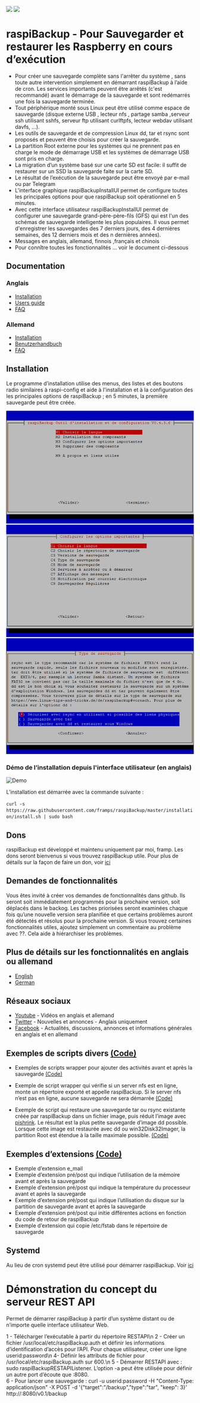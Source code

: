 ![](https://img.shields.io/github/release/framps/raspiBackup.svg?style=flat) ![](https://img.shields.io/github/last-commit/framps/raspiBackup.svg?style=flat)

# raspiBackup - Pour Sauvegarder et restaurer les Raspberry en cours d’exécution

* Pour créer une sauvegarde complète sans l'arrêter du système , sans toute autre intervention simplement en démarrant raspiBackup à l’aide de cron. Les services importants peuvent être arrêtés (c'est recommandé) avant le démarrage de la sauvegarde et sont redémarrés une fois la sauvegarde terminée. 
* Tout périphérique monté sous Linux peut être utilisé comme espace de sauvegarde (disque externe USB , lecteur nfs , partage samba ,serveur ssh utilisant sshfs, serveur ftp utilisant curlftpfs, lecteur webdav utilisant davfs, ...).
* Les outils de sauvegarde et de compression Linux dd, tar et rsync sont proposés et peuvent être choisis pour créer la sauvegarde.
* La partition Root externe pour les systèmes qui ne prennent pas en charge le mode de démarrage USB et les systèmes de démarrage USB sont pris en charge.
* La migration d’un système basé sur une carte SD est facile: il suffit de restaurer sur un SSD la sauvegarde faite sur la carte SD.
* Le résultat de l’exécution de la sauvegarde peut être envoyé par e-mail ou par Telegram
* L'interface graphique raspiBackupInstallUI permet de configure toutes les principales options pour que raspiBackup soit opérationnel en 5 minutes.
* Avec cette interface utilisateur raspiBackupInstallUI permet de configurer une sauvegarde grand-père-père-fils (GFS) qui est l'un des schémas de sauvegarde intelligente les plus populaires. Il vous permet d'enregistrer les sauvegardes des 7 derniers jours, des 4 dernières semaines, des 12 derniers mois et des n dernières années). 
* Messages en anglais, allemand, finnois ,français et chinois
* Pour connître toutes les fonctionnalités ... voir le document ci-dessous

## Documentation

### Anglais
* [Installation](https://www.linux-tips-and-tricks.de/en/quickstart-rbk)
* [Users guide](https://www.linux-tips-and-tricks.de/en/backup)
* [FAQ](https://www.linux-tips-and-tricks.de/en/faq)

### Allemand
* [Installation](https://www.linux-tips-and-tricks.de/de/schnellstart-rbk/)
* [Benutzerhandbuch](https://www.linux-tips-and-tricks.de/de/raspibackup)
* [FAQ](https://www.linux-tips-and-tricks.de/de/faq)

## Installation

Le programme d’installation utilise des menus, des listes et des boutons radio similaires à raspi-config et aide à l'installation et à la configuration des les principales options de raspiBackup ; en 5 minutes, la première sauvegarde peut être créée.


![Screenshot1](https://github.com/framps/raspiBackup/blob/master/images/raspiBackupInstallUI-1.png)
![Screenshot2](https://github.com/framps/raspiBackup/blob/master/images/raspiBackupInstallUI-2.png)
![Screenshot3](https://github.com/framps/raspiBackup/blob/master/images/raspiBackupInstallUI-3.png)

### Démo de l’installation depuis l'interface utilisateur (en anglais)

![Demo](https://www.linux-tips-and-tricks.de/images/raspiBackupInstall_en.gif)

L’installation est démarrée avec la commande suivante :

`curl -s https://raw.githubusercontent.com/framps/raspiBackup/master/installation/install.sh | sudo bash`

## Dons

raspiBackup est développé et maintenu uniquement par moi, framp. Les dons seront bienvenus si vous trouvez raspiBackup utile. Pour plus de détails sur la façon de faire un don, voir <a href="https://www.linux-tips-and-tricks.de/en/donations/" rel="nofollow" _istranslated="1">ici</a>

## Demandes de fonctionnalités

Vous êtes invité à créer vos demandes de fonctionnalités dans github. Ils seront soit immédiatement programmés pour la prochaine version, soit déplacés dans le backog. Les taches priorisées seront examinées chaque fois qu’une nouvelle version sera planifiée et que certains problèmes auront été détectés et résolus pour la prochaine version. Si vous trouvez certaines fonctionnalités utiles, ajoutez simplement un commentaire au problème avec <g-emoji class="g-emoji" alias="+1" fallback-src="https://github.githubassets.com/images/icons/emoji/unicode/1f44d.png" _istranslated="1">??</g-emoji>. Cela aide à hiérarchiser les problèmes.

## Plus de détails sur les fonctionnalités en anglais ou allemand

 * [English](https://www.linux-tips-and-tricks.de/en/all-pages-about-raspibackup/)
 * [German](https://www.linux-tips-and-tricks.de/de/alles-ueber-raspibackup/)

## Réseaux sociaux

 * [Youtube](https://www.youtube.com/channel/UCnFHtfMXVpWy6mzMazqyINg) - Vidéos en anglais et allemand
 * [Twitter](https://twitter.com/linuxframp) - Nouvelles et annonces - Anglais uniquement
 * [Facebook](https://www.facebook.com/raspiBackup) - Actualités, discussions, annonces et informations générales en anglais et en allemand

## Exemples de scripts divers [(Code)](https://github.com/framps/raspiBackup/tree/master/helper)

* Exemples de scripts wrapper pour ajouter des activités avant et après la sauvegarde [(Code)](https://github.com/framps/raspiBackup/blob/master/helper/raspiBackupWrapper.sh)

* Exemple de script wrapper qui vérifie si un server nfs est en ligne, monte un répertoire exporté et appelle raspiBackup. Si le server nfs n’est pas en ligne, aucune sauvegarde ne sera démarrée [(Code)](https://github.com/framps/raspiBackup/blob/master/helper/raspiBackupNfsWrapper.sh)

* Exemple de script qui restaure une sauvegarde tar ou rsync existante créée par raspiBackup dans un fichier image, puis réduit l’image avec [pishrink](https://github.com/Drewsif/PiShrink). Le résultat est la plus petite sauvegarde d’image dd possible. Lorsque cette image est restaurée avec dd ou win32Disk32Imager, la partition Root est étendue à la taille maximale possible. [(Code)](https://github.com/framps/raspiBackup/blob/master/helper/raspiBackupRestore2Image.sh)

## Exemples d’extensions [(Code)](https://github.com/framps/raspiBackup/tree/master/extensions)
* Exemple d’extension e_mail
* Exemple d’extension pré/post qui indique l’utilisation de la mémoire avant et après la sauvegarde
* Exemple d’extension pré/post qui indique la température du processeur avant et après la sauvegarde
* Exemple d’extension pré/post qui indique l’utilisation du disque sur la partition de sauvegarde avant et après la sauvegarde
* Exemple d’extension pré/post qui initie différentes actions en fonction du code de retour de raspiBackup
* Exemple d’extension qui copie /etc/fstab dans le répertoire de sauvegarde

## Systemd

Au lieu de cron systemd peut être utilisé pour démarrer raspiBackup. Voir <a href="/mgrafr/raspiBackup/blob/master/installation/systemd" _istranslated="1">ici</a>

# Démonstration du concept du serveur REST API 

Permet de démarrer raspiBackup à partir d’un système distant ou de n’importe quelle interface utilisateur Web.

1 - Télécharger l’exécutable à partir du répertoire RESTAPI\n
2 - Créer un fichier /usr/local/etc/raspiBackup.auth et définir les informations d’identification d’accès pour l’API. Pour chaque utilisateur, créer une ligne userid:password\n
4-  Définir les attributs de fichier pour /usr/local/etc/raspiBackup.auth sur 600.\n
5 - Démarrer RESTAPI avec : sudo raspiBackupRESTAPIListener. L’option -a peut être utilisée pour définir un autre port d’écoute que :8080.\
6 - Pour lancer une sauvegarde : curl -u userid:password -H "Content-Type: application/json" -X POST -d '{"target":"/backup","type":"tar", "keep": 3}' http://<raspiHost>:8080/v0.1/backup

